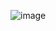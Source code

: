 ![image](https://github.com/emanuelsacoman/LeetCode-TwoSum/assets/63565495/9b914a7f-64b1-4bcf-ac60-9fd2a45016ef)
